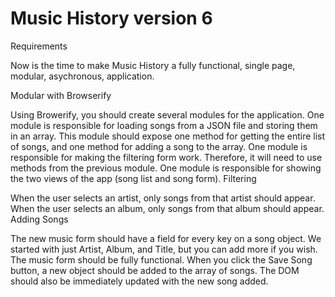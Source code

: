 # Music History version 6

Requirements

Now is the time to make Music History a fully functional, single page, modular, asychronous, application.

Modular with Browserify

Using Browerify, you should create several modules for the application.
One module is responsible for loading songs from a JSON file and storing them in an array. This module should expose one method for getting the entire list of songs, and one method for adding a song to the array.
One module is responsible for making the filtering form work. Therefore, it will need to use methods from the previous module.
One module is responsible for showing the two views of the app (song list and song form).
Filtering

When the user selects an artist, only songs from that artist should appear.
When the user selects an album, only songs from that album should appear.
Adding Songs

The new music form should have a field for every key on a song object. We started with just Artist, Album, and Title, but you can add more if you wish.
The music form should be fully functional. When you click the Save Song button, a new object should be added to the array of songs. The DOM should also be immediately updated with the new song added.
